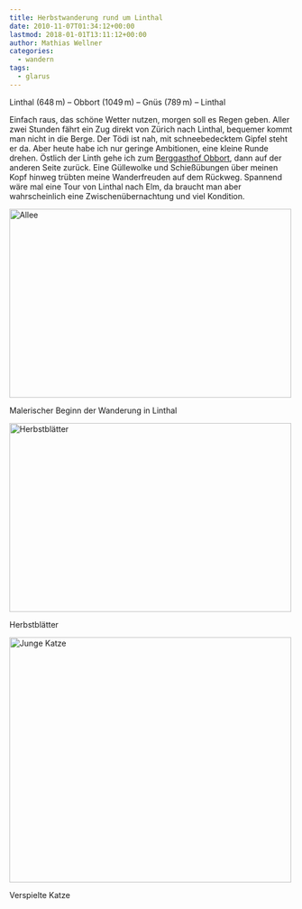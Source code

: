 ```yaml
---
title: Herbstwanderung rund um Linthal
date: 2010-11-07T01:34:12+00:00
lastmod: 2018-01-01T13:11:12+00:00
author: Mathias Wellner
categories:
  - wandern
tags:
  - glarus
---
```

Linthal (648&thinsp;m) &ndash; Obbort (1049&thinsp;m) &ndash; Gnüs (789&thinsp;m) &ndash; Linthal

Einfach raus, das schöne Wetter nutzen, morgen soll es Regen geben. Aller zwei Stunden fährt ein Zug direkt von Zürich nach Linthal, bequemer kommt man nicht in die Berge. Der Tödi ist nah, mit schneebedecktem Gipfel steht er da. Aber heute habe ich nur geringe Ambitionen, eine kleine Runde drehen. Östlich der Linth gehe ich zum [Berggasthof Obbort](http://www.obbort.ch/), dann auf der anderen Seite zurück. Eine Güllewolke und Schießübungen über meinen Kopf hinweg trübten meine Wanderfreuden auf dem Rückweg. Spannend wäre mal eine Tour von Linthal nach Elm, da braucht man aber wahrscheinlich eine Zwischenübernachtung und viel Kondition. 

<div style="width: 510px" class="wp-caption aligncenter">
  <a href="http://www.flickr.com/photos/mwellner/5152089961/" title="Allee by mwellner, on Flickr"><img src="http://farm5.static.flickr.com/4031/5152089961_cced878597.jpg" width="500" height="335" alt="Allee" /></a>
  
  <p class="wp-caption-text">
    Malerischer Beginn der Wanderung in Linthal<br />
  </p>
</div>

<div style="width: 510px" class="wp-caption aligncenter">
  <a href="http://www.flickr.com/photos/mwellner/5152090201/" title="Herbstblätter by mwellner, on Flickr"><img src="http://farm2.static.flickr.com/1105/5152090201_174693512d.jpg" width="500" height="335" alt="Herbstblätter" /></a>
  
  <p class="wp-caption-text">
    Herbstblätter<br />
  </p>
</div>

<div style="width: 510px" class="wp-caption aligncenter">
  <a href="http://www.flickr.com/photos/mwellner/5152090345/" title="Junge Katze by mwellner, on Flickr"><img src="http://farm2.static.flickr.com/1422/5152090345_eb7a93e7b3.jpg" width="500" height="435" alt="Junge Katze" /></a>
  
  <p class="wp-caption-text">
    Verspielte Katze<br />
  </p>
</div>